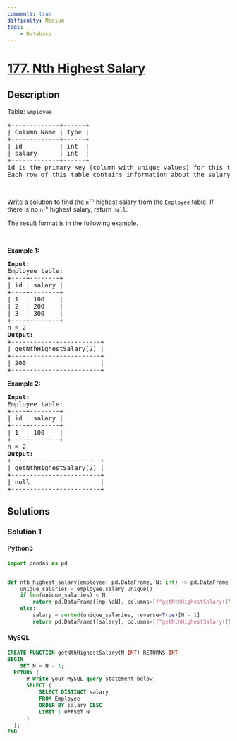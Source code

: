 ```yaml
---
comments: true
difficulty: Medium
tags:
    - Database
---
```


<!-- problem:start -->

# [177. Nth Highest Salary](https://leetcode.com/problems/nth-highest-salary)

## Description

<!-- description:start -->

<p>Table: <code>Employee</code></p>

<pre>
+-------------+------+
| Column Name | Type |
+-------------+------+
| id          | int  |
| salary      | int  |
+-------------+------+
id is the primary key (column with unique values) for this table.
Each row of this table contains information about the salary of an employee.
</pre>

<p>&nbsp;</p>

<p>Write a solution to find the <code>n<sup>th</sup></code> highest salary from the <code>Employee</code> table. If there is no <code>n<sup>th</sup></code> highest salary, return&nbsp;<code>null</code>.</p>

<p>The result format is in the following example.</p>

<p>&nbsp;</p>
<p><strong class="example">Example 1:</strong></p>

<pre>
<strong>Input:</strong> 
Employee table:
+----+--------+
| id | salary |
+----+--------+
| 1  | 100    |
| 2  | 200    |
| 3  | 300    |
+----+--------+
n = 2
<strong>Output:</strong> 
+------------------------+
| getNthHighestSalary(2) |
+------------------------+
| 200                    |
+------------------------+
</pre>

<p><strong class="example">Example 2:</strong></p>

<pre>
<strong>Input:</strong> 
Employee table:
+----+--------+
| id | salary |
+----+--------+
| 1  | 100    |
+----+--------+
n = 2
<strong>Output:</strong> 
+------------------------+
| getNthHighestSalary(2) |
+------------------------+
| null                   |
+------------------------+
</pre>

<!-- description:end -->

## Solutions

<!-- solution:start -->

### Solution 1

<!-- tabs:start -->

#### Python3

```python
import pandas as pd


def nth_highest_salary(employee: pd.DataFrame, N: int) -> pd.DataFrame:
    unique_salaries = employee.salary.unique()
    if len(unique_salaries) < N:
        return pd.DataFrame([np.NaN], columns=[f"getNthHighestSalary({N})"])
    else:
        salary = sorted(unique_salaries, reverse=True)[N - 1]
        return pd.DataFrame([salary], columns=[f"getNthHighestSalary({N})"])
```

#### MySQL

```sql
CREATE FUNCTION getNthHighestSalary(N INT) RETURNS INT
BEGIN
    SET N = N - 1;
  RETURN (
      # Write your MySQL query statement below.
      SELECT (
          SELECT DISTINCT salary
          FROM Employee
          ORDER BY salary DESC
          LIMIT 1 OFFSET N
      )
  );
END
```

<!-- tabs:end -->

<!-- solution:end -->

<!-- problem:end -->
